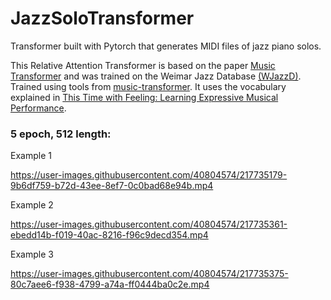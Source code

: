 # JazzSoloTransformer

Transformer built with Pytorch that generates MIDI files of jazz piano solos.

This Relative Attention Transformer is based on the paper [Music Transformer](https://arxiv.org/abs/1809.04281) and was trained on the Weimar Jazz Database [(WJazzD)](https://jazzomat.hfm-weimar.de/dbformat/dboverview.html). Trained using tools from [music-transformer](https://github.com/spectraldoy/music-transformer). It uses the vocabulary explained in [This Time with Feeling:
Learning Expressive Musical Performance](https://arxiv.org/pdf/1808.03715.pdf).

### 5 epoch, 512 length:

Example 1

https://user-images.githubusercontent.com/40804574/217735179-9b6df759-b72d-43ee-8ef7-0c0bad68e94b.mp4


Example 2

https://user-images.githubusercontent.com/40804574/217735361-ebedd14b-f019-40ac-8216-f96c9decd354.mp4


Example 3

https://user-images.githubusercontent.com/40804574/217735375-80c7aee6-f938-4799-a74a-ff0444ba0c2e.mp4


